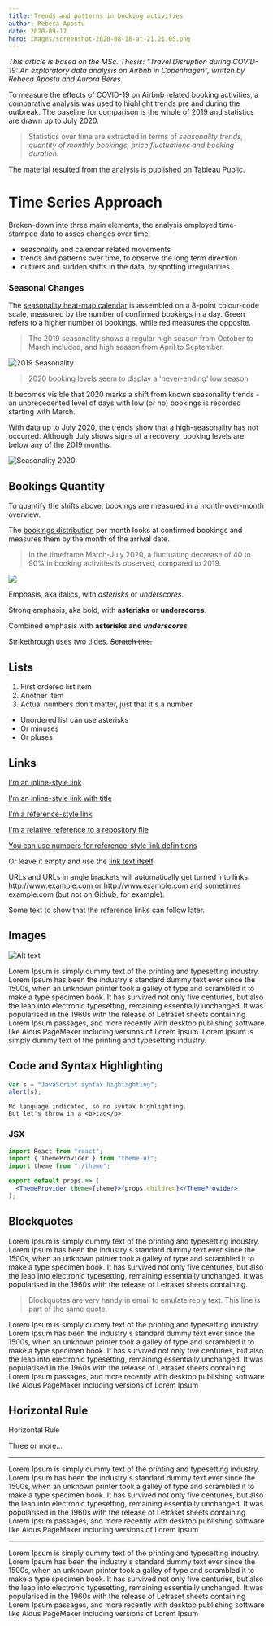 ```yaml
---
title: Trends and patterns in booking activities
author: Rebeca Apostu
date: 2020-09-17
hero: images/screenshot-2020-08-18-at-21.21.05.png
---
```

*This article is based on the MSc. Thesis: “Travel Disruption during COVID-19: An exploratory data analysis on Airbnb in Copenhagen”, written by Rebeca Apostu and Aurora Beres.* 

To measure the effects of COVID-19 on Airbnb related booking activities, a comparative analysis was used to highlight trends pre and during the outbreak. The baseline for comparison is the whole of 2019 and statistics are drawn up to July 2020. 

> Statistics over time are extracted in terms of *seasonality trends, quantity of monthly bookings, price fluctuations and booking duration.*

The material resulted from the analysis is published on [Tableau Public](https://public.tableau.com/profile/rebeca.apostu#!/vizhome/TableauAnalytics-CovidThesis/Trendline-confirmedandcanceledbookings).

# Time Series Approach

Broken-down into three main elements, the analysis employed time-stamped data to asses changes over time:

* seasonality and calendar related movements
* trends and patterns over time, to observe the long term direction
* outliers and sudden shifts in the data, by spotting irregularities 

### Seasonal Changes

The [seasonality heat-map calendar](https://public.tableau.com/profile/rebeca.apostu#!/vizhome/TableauAnalytics-CovidThesis/SeasonalityTrends) is assembled on a 8-point colour-code scale, measured by the number of confirmed bookings in a day. Green refers to a higher number of bookings, while red measures the opposite. 

> The 2019 seasonality shows a regular high season from October to March included, and high season from April to September. 

![](images/screenshot-2020-08-18-at-21.21.05.png "2019 Seasonality ")

> 2020 booking levels seem to display a 'never-ending'  low season 

It becomes visible that 2020 marks a shift from known seasonality trends - an unprecedented level of days with low (or no) bookings is recorded starting with March.  

With data up to July 2020, the trends show that a high-seasonality has not occurred. Although July shows signs of a recovery, booking levels are below any of the 2019 months. 

![](images/screenshot-2020-08-18-at-21.21.52.png "Seasonality 2020")

## Bookings Quantity

To quantify the shifts above,  bookings are measured in a month-over-month overview. 

The [bookings distribution](https://public.tableau.com/profile/rebeca.apostu#!/vizhome/TableauAnalytics-CovidThesis/BookingDistributionperMonth) per month looks at confirmed bookings and measures them by the month of the arrival date. 

> In the timeframe March-July 2020, a fluctuating decrease of 40 to 90% in booking activities is observed, compared to 2019. 

![](images/screenshot-2020-08-19-at-13.15.20.png)

Emphasis, aka italics, with *asterisks* or *underscores*.

Strong emphasis, aka bold, with **asterisks** or **underscores**.

Combined emphasis with **asterisks and *underscores***.

Strikethrough uses two tildes. ~~Scratch this.~~

## Lists

1. First ordered list item
2. Another item
3. Actual numbers don't matter, just that it's a number

* Unordered list can use asterisks
* Or minuses
* Or pluses

## Links

[I'm an inline-style link](https://www.google.com)

[I'm an inline-style link with title](https://www.google.com "Google's Homepage")

[I'm a reference-style link](https://www.mozilla.org)

[I'm a relative reference to a repository file](../blob/master/LICENSE)

[You can use numbers for reference-style link definitions](http://slashdot.org)

Or leave it empty and use the [link text itself](http://www.reddit.com).

URLs and URLs in angle brackets will automatically get turned into links.
http://www.example.com or <http://www.example.com> and sometimes
example.com (but not on Github, for example).

Some text to show that the reference links can follow later.

## Images

<div className="Image__Small">
  <img
    src="./images/article-image-2.jpg"
    title="Logo Title Text 1"
    alt="Alt text"
  />
</div>

Lorem Ipsum is simply dummy text of the printing and typesetting industry. Lorem Ipsum has been the industry's standard dummy text ever since the 1500s, when an unknown printer took a galley of type and scrambled it to make a type specimen book. It has survived not only five centuries, but also the leap into electronic typesetting, remaining essentially unchanged. It was popularised in the 1960s with the release of Letraset sheets containing Lorem Ipsum passages, and more recently with desktop publishing software like Aldus PageMaker including versions of Lorem Ipsum. Lorem Ipsum is simply dummy text of the printing and typesetting industry.

## Code and Syntax Highlighting

```javascript
var s = "JavaScript syntax highlighting";
alert(s);
```

```
No language indicated, so no syntax highlighting.
But let's throw in a <b>tag</b>.
```

### JSX

```jsx
import React from "react";
import { ThemeProvider } from "theme-ui";
import theme from "./theme";

export default props => (
  <ThemeProvider theme={theme}>{props.children}</ThemeProvider>
);
```

## Blockquotes

Lorem Ipsum is simply dummy text of the printing and typesetting industry. Lorem Ipsum has been the industry's standard dummy text ever since the 1500s, when an unknown printer took a galley of type and scrambled it to make a type specimen book. It has survived not only five centuries, but also the leap into electronic typesetting, remaining essentially unchanged. It was popularised in the 1960s with the release of Letraset sheets containing.

> Blockquotes are very handy in email to emulate reply text.
> This line is part of the same quote.

Lorem Ipsum is simply dummy text of the printing and typesetting industry. Lorem Ipsum has been the industry's standard dummy text ever since the 1500s, when an unknown printer took a galley of type and scrambled it to make a type specimen book. It has survived not only five centuries, but also the leap into electronic typesetting, remaining essentially unchanged. It was popularised in the 1960s with the release of Letraset sheets containing Lorem Ipsum passages, and more recently with desktop publishing software like Aldus PageMaker including versions of Lorem Ipsum

## Horizontal Rule

Horizontal Rule

Three or more...

- - -

Lorem Ipsum is simply dummy text of the printing and typesetting industry. Lorem Ipsum has been the industry's standard dummy text ever since the 1500s, when an unknown printer took a galley of type and scrambled it to make a type specimen book. It has survived not only five centuries, but also the leap into electronic typesetting, remaining essentially unchanged. It was popularised in the 1960s with the release of Letraset sheets containing Lorem Ipsum passages, and more recently with desktop publishing software like Aldus PageMaker including versions of Lorem Ipsum

- - -

Lorem Ipsum is simply dummy text of the printing and typesetting industry. Lorem Ipsum has been the industry's standard dummy text ever since the 1500s, when an unknown printer took a galley of type and scrambled it to make a type specimen book. It has survived not only five centuries, but also the leap into electronic typesetting, remaining essentially unchanged. It was popularised in the 1960s with the release of Letraset sheets containing Lorem Ipsum passages, and more recently with desktop publishing software like Aldus PageMaker including versions of Lorem Ipsum